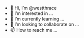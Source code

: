 - 👋 Hi, I’m @westthrace
- 👀 I’m interested in ...
- 🌱 I’m currently learning ...
- 💞️ I’m looking to collaborate on ...
- 📫 How to reach me ...

<!---
westthrace/westthrace is a ✨ special ✨ repository because its `README.md` (this file) appears on your GitHub profile.
You can click the Preview link to take a look at your changes.
--->
